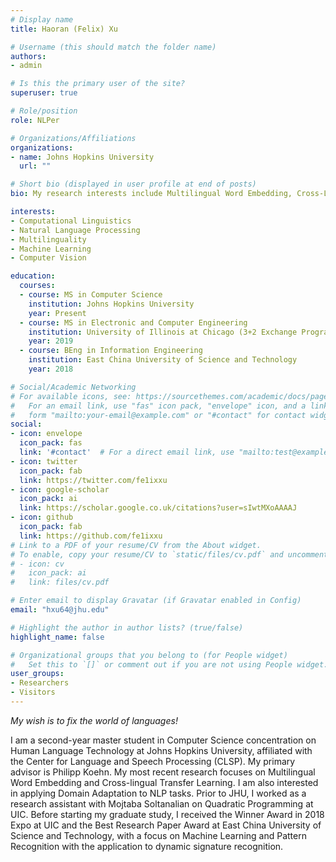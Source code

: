 ```yaml
---
# Display name
title: Haoran (Felix) Xu

# Username (this should match the folder name)
authors:
- admin

# Is this the primary user of the site?
superuser: true

# Role/position
role: NLPer

# Organizations/Affiliations
organizations:
- name: Johns Hopkins University
  url: ""

# Short bio (displayed in user profile at end of posts)
bio: My research interests include Multilingual Word Embedding, Cross-Lingual Transfer Learning, Machine Translation and Domain Adaptation.

interests:
- Computational Linguistics
- Natural Language Processing
- Multilinguality
- Machine Learning
- Computer Vision

education:
  courses:
  - course: MS in Computer Science
    institution: Johns Hopkins University
    year: Present
  - course: MS in Electronic and Computer Engineering
    institution: University of Illinois at Chicago (3+2 Exchange Program)
    year: 2019
  - course: BEng in Information Engineering
    institution: East China University of Science and Technology 
    year: 2018

# Social/Academic Networking
# For available icons, see: https://sourcethemes.com/academic/docs/page-builder/#icons
#   For an email link, use "fas" icon pack, "envelope" icon, and a link in the
#   form "mailto:your-email@example.com" or "#contact" for contact widget.
social:
- icon: envelope
  icon_pack: fas
  link: '#contact'  # For a direct email link, use "mailto:test@example.org".
- icon: twitter
  icon_pack: fab
  link: https://twitter.com/fe1ixxu
- icon: google-scholar
  icon_pack: ai
  link: https://scholar.google.co.uk/citations?user=sIwtMXoAAAAJ
- icon: github
  icon_pack: fab
  link: https://github.com/fe1ixxu
# Link to a PDF of your resume/CV from the About widget.
# To enable, copy your resume/CV to `static/files/cv.pdf` and uncomment the lines below.
# - icon: cv
#   icon_pack: ai
#   link: files/cv.pdf

# Enter email to display Gravatar (if Gravatar enabled in Config)
email: "hxu64@jhu.edu"

# Highlight the author in author lists? (true/false)
highlight_name: false

# Organizational groups that you belong to (for People widget)
#   Set this to `[]` or comment out if you are not using People widget.
user_groups:
- Researchers
- Visitors
---
```

*My wish is to fix the world of languages!*

I am a second-year master student in Computer Science concentration on Human Language Technology at Johns Hopkins University, affiliated with the Center for Language and Speech Processing (CLSP). My primary advisor is Philipp Koehn. My most recent research focuses on Multilingual Word Embedding and Cross-lingual Transfer Learning. I am also interested in applying Domain Adaptation to NLP tasks. Prior to JHU, I worked as a research assistant with Mojtaba Soltanalian on Quadratic Programming at UIC. Before starting my graduate study, I received the Winner Award in 2018 Expo at UIC and the Best Research Paper Award at East China University of Science and Technology, with a focus on Machine Learning and Pattern Recognition with the application to dynamic signature recognition. 
